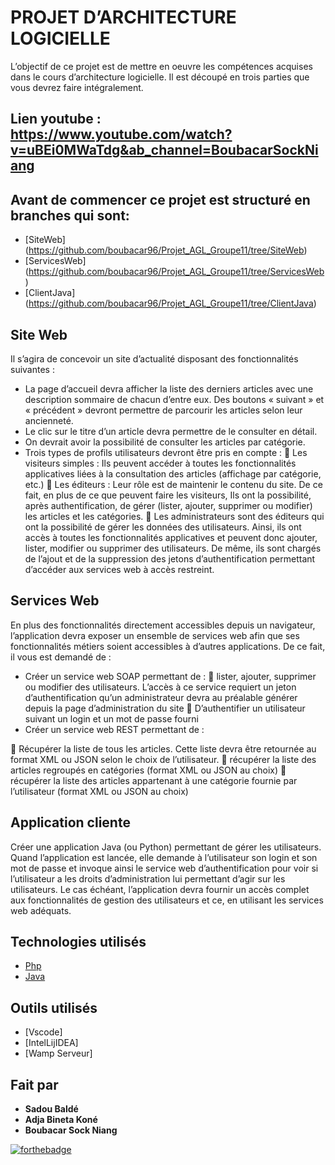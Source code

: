 # PROJET D’ARCHITECTURE LOGICIELLE
L’objectif de ce projet est de mettre en oeuvre les compétences acquises dans le cours d’architecture logicielle. Il est découpé en trois parties que vous devrez faire intégralement.

## Lien youtube : https://www.youtube.com/watch?v=uBEi0MWaTdg&ab_channel=BoubacarSockNiang

## Avant de commencer ce projet est structuré en branches qui sont:
* [SiteWeb] (https://github.com/boubacar96/Projet_AGL_Groupe11/tree/SiteWeb)
* [ServicesWeb] (https://github.com/boubacar96/Projet_AGL_Groupe11/tree/ServicesWeb)
* [ClientJava] (https://github.com/boubacar96/Projet_AGL_Groupe11/tree/ClientJava)

## Site Web
Il s’agira de concevoir un site d’actualité disposant des fonctionnalités suivantes :
- La page d’accueil devra afficher la liste des derniers articles avec une description sommaire de chacun d’entre eux. Des boutons « suivant » et « précédent » devront permettre de parcourir les articles selon leur ancienneté.
- Le clic sur le titre d’un article devra permettre de le consulter en détail.
- On devrait avoir la possibilité de consulter les articles par catégorie.
- Trois types de profils utilisateurs devront être pris en compte :
 Les visiteurs simples : Ils peuvent accéder à toutes les fonctionnalités applicatives liées à la consultation des articles (affichage par catégorie, etc.)
 Les éditeurs : Leur rôle est de maintenir le contenu du site. De ce fait, en plus de ce que peuvent faire les visiteurs, Ils ont la possibilité, après authentification, de gérer (lister, ajouter, supprimer ou modifier) les articles et les catégories.
 Les administrateurs sont des éditeurs qui ont la possibilité de gérer les données des utilisateurs. Ainsi, ils ont accès à toutes les fonctionnalités applicatives et peuvent donc ajouter, lister, modifier ou supprimer des utilisateurs. De même, ils sont chargés de l’ajout et de la suppression des jetons d’authentification permettant d’accéder aux services web à accès restreint.
## Services Web
En plus des fonctionnalités directement accessibles depuis un navigateur, l’application devra exposer un ensemble de services web afin que ses fonctionnalités métiers soient accessibles à d’autres applications. De ce fait, il vous est demandé de :
- Créer un service web SOAP permettant de :
 lister, ajouter, supprimer ou modifier des utilisateurs. L’accès à ce service requiert un
jeton d’authentification qu’un administrateur devra au préalable générer depuis la
page d’administration du site
 D’authentifier un utilisateur suivant un login et un mot de passe fourni
- Créer un service web REST permettant de :
     
 Récupérer la liste de tous les articles. Cette liste devra être retournée au format XML ou JSON selon le choix de l’utilisateur.
 récupérer la liste des articles regroupés en catégories (format XML ou JSON au choix)
 récupérer la liste des articles appartenant à une catégorie fournie par l’utilisateur
(format XML ou JSON au choix)

## Application cliente
Créer une application Java (ou Python) permettant de gérer les utilisateurs. Quand l’application est lancée, elle demande à l’utilisateur son login et son mot de passe et invoque ainsi le service web d’authentification pour voir si l’utilisateur a les droits d’administration lui permettant d’agir sur les utilisateurs. Le cas échéant, l’application devra fournir un accès complet aux fonctionnalités de gestion des utilisateurs et ce, en utilisant les services web adéquats.

## Technologies utilisés
* [Php](https://www.php.net/)
* [Java](https://www.java.com/fr/)

## Outils utilisés
* [Vscode]
* [IntelLijIDEA]
* [Wamp Serveur]

## Fait par
* **Sadou Baldé**
* **Adja Bineta Koné**
* **Boubacar Sock Niang**

[![forthebadge](http://forthebadge.com/images/badges/built-with-love.svg)](http://forthebadge.com)



